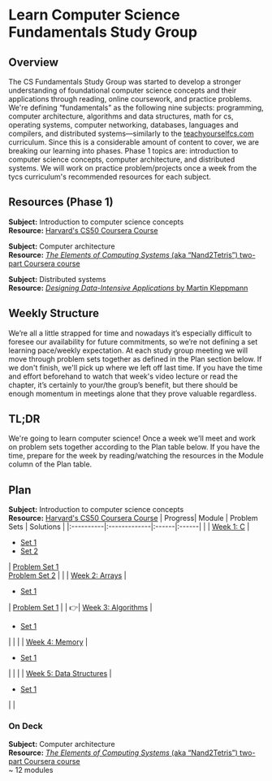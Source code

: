# Learn Computer Science Fundamentals Study Group

## Overview

The CS Fundamentals Study Group was started to develop a stronger understanding of foundational computer science concepts and their applications through reading, online coursework, and practice problems. We're defining “fundamentals” as the following nine subjects: programming, computer architecture, algorithms and data structures, math for cs, operating systems, computer networking, databases, languages and compilers, and distributed systems—similarly to the [teachyourselfcs.com](https://teachyourselfcs.com/) curriculum. Since this is a considerable amount of content to cover, we are breaking our learning into phases. Phase 1 topics are: introduction to computer science concepts, computer architecture, and distributed systems. We will work on practice problem/projects once a week from the tycs curriculum's recommended resources for each subject.

## Resources (Phase 1)

**Subject:** Introduction to computer science concepts \
**Resource:** [Harvard's CS50 Coursera Course](https://www.edx.org/course/introduction-computer-science-harvardx-cs50x)

**Subject:** Computer architecture \
**Resource:** [_The Elements of Computing Systems_ (aka “Nand2Tetris”) two-part Coursera course](https://www.coursera.org/learn/build-a-computer)

**Subject:** Distributed systems \
**Resource:** [_Designing Data-Intensive Applications_ by Martin Kleppmann](https://www.amazon.com/Designing-Data-Intensive-Applications-Reliable-Maintainable-ebook/dp/B06XPJML5D/?pldnSite=1)

## Weekly Structure

We’re all a little strapped for time and nowadays it’s especially difficult to foresee our availability for future commitments, so we’re not defining a set learning pace/weekly expectation. At each study group meeting we will move through problem sets together as defined in the Plan section below. If we don't finish, we'll pick up where we left off last time. If you have the time and effort beforehand to watch that week's video lecture or read the chapter, it’s certainly to your/the group’s benefit, but there should be enough momentum in meetings alone that they prove valuable regardless.

## TL;DR

We're going to learn computer science! Once a week we'll meet and work on problem sets together according to the Plan table below. If you have the time, prepare for the week by reading/watching the resources in the Module column of the Plan table.

## Plan

**Subject:** Introduction to computer science concepts \
**Resource:** [Harvard's CS50 Coursera Course](https://www.edx.org/course/introduction-computer-science-harvardx-cs50x)
| Progress| Module | Problem Sets | Solutions |
|:----------|:-------------|:------|:------|
| | [Week 1: C](https://cs50.harvard.edu/x/2022/weeks/1/) | <ul><li>[Set 1](https://cs50.harvard.edu/x/2022/psets/1/mario/more/)</li><li>[Set 2](https://cs50.harvard.edu/x/2022/psets/1/credit/)</li></ul> | [Problem Set 1](/cs-50/week-1/mario.c) <br /> [Problem Set 2](/cs-50/week-1/credit.c) |
| | [Week 2: Arrays](https://cs50.harvard.edu/x/2022/weeks/2/) | <ul><li>[Set 1](https://cs50.harvard.edu/x/2022/psets/2/substitution/)</li></ul>| [Problem Set 1](/cs-50/week-2/caesar.c) |
| :point_right:| [Week 3: Algorithms](https://cs50.harvard.edu/x/2022/weeks/3/) |  <ul><li>[Set 1](https://cs50.harvard.edu/x/2022/psets/3/tideman/)</li></ul> | |
| | [Week 4: Memory](https://cs50.harvard.edu/x/2022/weeks/4/) | <ul><li>[Set 1](https://cs50.harvard.edu/x/2022/psets/4/filter/more/)</li></ul> | |
| | [Week 5: Data Structures](https://cs50.harvard.edu/x/2022/weeks/5/) | <ul><li>[Set 1](https://cs50.harvard.edu/x/2022/psets/5/)</li></ul> | |

### On Deck

**Subject:** Computer architecture \
**Resource:** [_The Elements of Computing Systems_ (aka “Nand2Tetris”) two-part Coursera course](https://www.coursera.org/learn/build-a-computer)\
~ 12 modules
